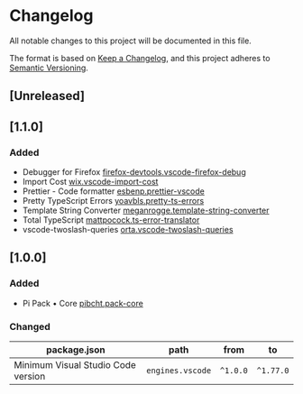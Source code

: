 # Changelog

All notable changes to this project will be documented in this file.

The format is based on [Keep a Changelog](https://keepachangelog.com/en/1.0.0/),
and this project adheres to [Semantic Versioning](https://semver.org/spec/v2.0.0.html).

## [Unreleased]

## [1.1.0]

### Added

- Debugger for Firefox [firefox-devtools.vscode-firefox-debug](https://marketplace.visualstudio.com/items?itemName=firefox-devtools.vscode-firefox-debug)
- Import Cost [wix.vscode-import-cost](https://marketplace.visualstudio.com/items?itemName=wix.vscode-import-cost)
- Prettier - Code formatter [esbenp.prettier-vscode](https://marketplace.visualstudio.com/items?itemName=esbenp.prettier-vscode)
- Pretty TypeScript Errors [yoavbls.pretty-ts-errors](https://marketplace.visualstudio.com/items?itemName=yoavbls.pretty-ts-errors)
- Template String Converter [meganrogge.template-string-converter](https://marketplace.visualstudio.com/items?itemName=meganrogge.template-string-converter)
- Total TypeScript [mattpocock.ts-error-translator](https://marketplace.visualstudio.com/items?itemName=mattpocock.ts-error-translator)
- vscode-twoslash-queries [orta.vscode-twoslash-queries](https://marketplace.visualstudio.com/items?itemName=orta.vscode-twoslash-queries)

## [1.0.0]

### Added

- Pi Pack • Core [pibcht.pack-core](https://marketplace.visualstudio.com/items?itemName=pibcht.pack-core)

### Changed

| package.json                       | path             | from     | to        |
|------------------------------------|------------------|----------|-----------|
| Minimum Visual Studio Code version | `engines.vscode` | `^1.0.0` | `^1.77.0` |
